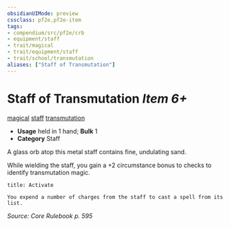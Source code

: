 ```yaml
---
obsidianUIMode: preview
cssclass: pf2e,pf2e-item
tags:
- compendium/src/pf2e/crb
- equipment/staff
- trait/magical
- trait/equipment/staff
- trait/school/transmutation
aliases: ["Staff of Transmutation"]
---
```

# Staff of Transmutation *Item 6+*  
[magical](magical.md)  [staff](rules/traits/staff.md)  [transmutation](transmutation.md)  

- **Usage** held in 1 hand; **Bulk** 1
- **Category** Staff

A glass orb atop this metal staff contains fine, undulating sand.

While wielding the staff, you gain a +2 circumstance bonus to checks to identify transmutation magic.

```ad-embed-ability
title: Activate

You expend a number of charges from the staff to cast a spell from its list.
```

*Source: Core Rulebook p. 595*